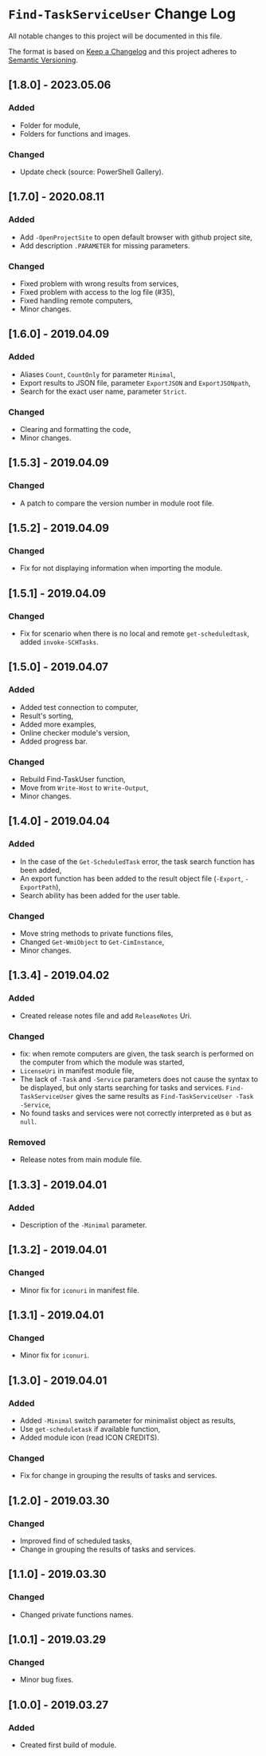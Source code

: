 # `Find-TaskServiceUser` Change Log

All notable changes to this project will be documented in this file.

The format is based on [Keep a Changelog](http://keepachangelog.com/) and this project adheres to [Semantic Versioning](http://semver.org/).

## [1.8.0] - 2023.05.06

### Added

- Folder for module,
- Folders for functions and images.

### Changed

- Update check (source: PowerShell Gallery).

## [1.7.0] - 2020.08.11

### Added

- Add `-OpenProjectSite` to open default browser with github project site,
- Add description `.PARAMETER` for missing parameters.

### Changed

- Fixed problem with wrong results from services,
- Fixed problem with access to the log file (#35),
- Fixed handling remote computers,
- Minor changes.

## [1.6.0] - 2019.04.09

### Added

- Aliases `Count`, `CountOnly` for parameter `Minimal`,
- Export results to JSON file, parameter `ExportJSON` and `ExportJSONpath`,
- Search for the exact user name, parameter `Strict`.

### Changed

- Clearing and formatting the code,
- Minor changes.

## [1.5.3] - 2019.04.09

### Changed

- A patch to compare the version number in module root file.

## [1.5.2] - 2019.04.09

### Changed

- Fix for not displaying information when importing the module.

## [1.5.1] - 2019.04.09

### Changed

- Fix for scenario when there is no local and remote `get-scheduledtask`, added `invoke-SCHTasks`.

## [1.5.0] - 2019.04.07

### Added

- Added test connection to computer,
- Result's sorting,
- Added more examples,
- Online checker module's version,
- Added progress bar.

### Changed

- Rebuild Find-TaskUser function,
- Move from `Write-Host` to `Write-Output`,
- Minor changes.

## [1.4.0] - 2019.04.04

### Added

- In the case of the `Get-ScheduledTask` error, the task search function has been added,
- An export function has been added to the result object file (`-Export`, `-ExportPath`),
- Search ability has been added for the user table.

### Changed

- Move string methods to private functions files,
- Changed `Get-WmiObject` to `Get-CimInstance`,
- Minor changes.

## [1.3.4] - 2019.04.02

### Added

- Created release notes file and add `ReleaseNotes` Uri.

### Changed

- fix: when remote computers are given, the task search is performed on the computer from which the module was started,
- `LicenseUri` in manifest module file,
- The lack of `-Task` and `-Service` parameters does not cause the syntax to be displayed, but only starts searching     for tasks and services. `Find-TaskServiceUser` gives the    same results as `Find-TaskServiceUser -Task -Service`,
- No found tasks and services were not correctly interpreted as `0` but as `null`.

### Removed

- Release notes from main module file.

## [1.3.3] - 2019.04.01

### Added

- Description of the `-Minimal` parameter.

## [1.3.2] - 2019.04.01

### Changed

- Minor fix for `iconuri` in manifest file.

## [1.3.1] - 2019.04.01

### Changed

- Minor fix for `iconuri`.

## [1.3.0] - 2019.04.01

### Added

- Added `-Minimal` switch parameter for minimalist object as results,
- Use `get-scheduletask` if available function,
- Added module icon (read ICON CREDITS).

### Changed

- Fix for change in grouping the results of tasks and services.

## [1.2.0] - 2019.03.30

### Changed

- Improved find of scheduled tasks,
- Change in grouping the results of tasks and services.

## [1.1.0] - 2019.03.30

### Changed

- Changed private functions names.

## [1.0.1] - 2019.03.29

### Changed

- Minor bug fixes.

## [1.0.0] - 2019.03.27

### Added

- Created first build of module.
